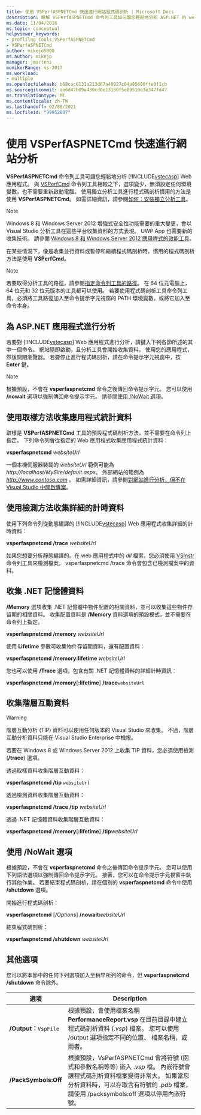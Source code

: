 ```yaml
---
title: 使用 VSPerfASPNETCmd 快速進行網站程式碼剖析 | Microsoft Docs
description: 瞭解 VSPerfASPNETCmd 命令列工具如何讓您輕鬆地分析 ASP.NET 的 web 應用程式。
ms.date: 11/04/2016
ms.topic: conceptual
helpviewer_keywords:
- proflilng tools,VSPerfASPNETCmd
- VSPerfASPNETCmd
author: mikejo5000
ms.author: mikejo
manager: jmartens
monikerRange: vs-2017
ms.workload:
- multiple
ms.openlocfilehash: b68cac6131a213d67a40927c04a85600ffe0f1cb
ms.sourcegitcommit: ae6d47b09a439cd0e13180f5e89510e3e347fd47
ms.translationtype: MT
ms.contentlocale: zh-TW
ms.lasthandoff: 02/08/2021
ms.locfileid: "99952807"
---
```

# <a name="rapid-web-site-profiling-with-vsperfaspnetcmd"></a>使用 VSPerfASPNETCmd 快速進行網站分析

**VSPerfASPNETCmd** 命令列工具可讓您輕鬆地分析 [!INCLUDE[vstecasp](../code-quality/includes/vstecasp_md.md)] Web 應用程式。 與 [VSPerfCmd](../profiling/vsperfcmd.md) 命令列工具相較之下，選項變少，無須設定任何環境變數，也不需要重新啟動電腦。 使用獨立分析工具進行程式碼剖析慣用的方法是使用 **VSPerfASPNETCmd**。 如需詳細資訊，請參閱[如何：安裝獨立分析工具](../profiling/how-to-install-the-stand-alone-profiler.md)。

> [!NOTE]
> Windows 8 和 Windows Server 2012 增強式安全性功能需要的重大變更，會以 Visual Studio 分析工具在這些平台收集資料的方式表現。 UWP App 也需要新的收集技術。 請參閱 [Windows 8 和 Windows Server 2012 應用程式的效能工具](../profiling/performance-tools-on-windows-8-and-windows-server-2012-applications.md)。

 在某些情況下，像是收集並行資料或暫停和繼續程式碼剖析時，慣用的程式碼剖析方法是使用 **VSPerfCmd**。

> [!NOTE]
> 若要取得分析工具的路徑，請參閱[指定命令列工具的路徑](../profiling/specifying-the-path-to-profiling-tools-command-line-tools.md)。 在 64 位元電腦上，64 位元和 32 位元版本的工具都可以使用。 若要使用程式碼剖析工具命令列工具，必須將工具路徑加入至命令提示字元視窗的 PATH 環境變數，或將它加入至命令本身。

## <a name="profile-an-aspnet-application"></a>為 ASP.NET 應用程式進行分析

若要對 [!INCLUDE[vstecasp](../code-quality/includes/vstecasp_md.md)] Web 應用程式進行分析，請鍵入下列各節所述的其中一個命令。 網站隨即啟動，且分析工具會開始收集資料。 使用您的應用程式，然後關閉瀏覽器。 若要停止進行程式碼剖析，請在命令提示字元視窗中，按 **Enter** 鍵。

> [!NOTE]
> 根據預設，不會在 **vsperfaspnetcmd** 命令之後傳回命令提示字元。 您可以使用 **/nowait** 選項以強制傳回命令提示字元。 請參閱[使用 /NoWait 選項](#use-the-nowait-option)。

## <a name="to-collect-application-statistics-by-using-the-sampling-method"></a>使用取樣方法收集應用程式統計資料
 取樣是 **VSPerfASPNETCmd** 工具的預設程式碼剖析方法，並不需要在命令列上指定。 下列命令列會從指定的 Web 應用程式收集應用程式統計資料︰

 **vsperfaspnetcmd**  *websiteUrl*

 一個本機伺服器裝載的 *websiteUrl* 範例可能為 *http://localhost/MySite/default.aspx*。 外部網站的範例為 *http://www.contoso.com* 。 如需詳細資訊，請參閱[對網站進行分析，但不在 Visual Studio 中開啟專案](how-to-collect-performance-data-for-a-web-site.md#to-profile-a-web-site-without-opening-a-project-in-visual-studio)。

## <a name="to-collect-detailed-timing-data-by-using-the-instrumentation-method"></a>使用檢測方法收集詳細的計時資料

使用下列命令列從動態編譯的 [!INCLUDE[vstecasp](../code-quality/includes/vstecasp_md.md)] Web 應用程式收集詳細的計時資料︰

**vsperfaspnetcmd /trace**  *websiteUrl*

如果您想要分析靜態編譯的。在 web 應用程式中的 *dll* 檔案，您必須使用 [VSInstr](../profiling/vsinstr.md) 命令列工具來檢測檔案。 vsperfaspnetcmd /trace 命令會包含已檢測檔案中的資料。

## <a name="to-collect-net-memory-data"></a>收集 .NET 記憶體資料

**/Memory** 選項收集 .NET 記憶體中物件配置的相關資料，並可以收集這些物件存留期的相關資料。 收集配置資料是 **/Memory** 資料選項的預設模式，並不需要在命令列上指定。

 **vsperfaspnetcmd /memory** *websiteUrl*

 使用 **Lifetime** 參數可收集物件存留期資料，還有配置資料︰

 **vsperfaspnetcmd /memory:lifetime** *websiteUrl*

 您也可以使用 **/Trace** 選項，包含有關 .NET 記憶體資料的詳細計時資訊︰

 **vsperfaspnetcmd /memory**[**:lifetime**] **/trace**`websiteUrl`

## <a name="to-collect-tier-interaction-data"></a>收集階層互動資料

> [!WARNING]
> 階層互動分析 (TIP) 資料可以使用任何版本的 Visual Studio 來收集。 不過，階層互動分析資料只能在 Visual Studio Enterprise 中檢視。
>
> 若要在 Windows 8 或 Windows Server 2012 上收集 TIP 資料，您必須使用檢測 (**/trace**) 選項。

透過取樣資料收集階層互動資料：

**vsperfaspnetcmd /tip** `websiteUrl`

透過檢測資料收集階層互動資料：

**vsperfaspnetcmd /trace /tip** *websiteUrl*

透過 .NET 記憶體資料收集階層互動資料：

**vsperfaspnetcmd /memory**[**:lifetime**] **/tip**_websiteUrl_

## <a name="use-the-nowait-option"></a>使用 /NoWait 選項

根據預設，不會在 **vsperfaspnetcmd** 命令之後傳回命令提示字元。 您可以使用下列語法選項以強制傳回命令提示字元。 接著，您可以在命令提示字元視窗中執行其他作業。 若要結束程式碼剖析，請在個別的 **vsperfaspnetcmd** 命令中使用 **/shutdown** 選項。

開始進行程式碼剖析：

**vsperfaspnetcmd** [*/Options*] **/nowait**_websiteUrl_

結束程式碼剖析：

**vsperfaspnetcmd /shutdown** *websiteUrl*

## <a name="additional-options"></a>其他選項

您可以將本節中的任何下列選項加入至稍早所列的命令，但 **vsperfaspnetcmd /shutdown** 命令除外。

|選項|Description|
|------------|-----------------|
|**/Output：**`VspFile`|根據預設，會使用檔案名稱 **PerformanceReport.vsp** 在目前目錄中建立程式碼剖析資料 (.*vsp*) 檔案。 您可以使用 /output 選項指定不同的位置、 檔案名稱，或兩者。|
|**/PackSymbols:Off**|根據預設，VsPerfASPNETCmd 會將符號 (函式和參數名稱等等) 嵌入 .*vsp* 檔。 內嵌符號會讓程式碼剖析資料檔案變得非常大。 如果當您分析資料時，可以存取含有符號的 .*pdb* 檔案，請使用 /packsymbols:off 選項以停用內嵌符號。|
